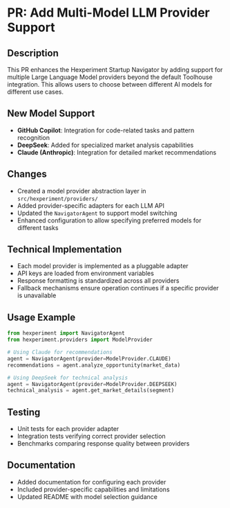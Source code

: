 # PR: Add Multi-Model LLM Provider Support

## Description
This PR enhances the Hexperiment Startup Navigator by adding support for multiple Large Language Model providers beyond the default Toolhouse integration. This allows users to choose between different AI models for different use cases.

## New Model Support
- **GitHub Copilot**: Integration for code-related tasks and pattern recognition
- **DeepSeek**: Added for specialized market analysis capabilities
- **Claude (Anthropic)**: Integration for detailed market recommendations

## Changes
- Created a model provider abstraction layer in `src/hexperiment/providers/`
- Added provider-specific adapters for each LLM API
- Updated the `NavigatorAgent` to support model switching
- Enhanced configuration to allow specifying preferred models for different tasks

## Technical Implementation
- Each model provider is implemented as a pluggable adapter
- API keys are loaded from environment variables
- Response formatting is standardized across all providers
- Fallback mechanisms ensure operation continues if a specific provider is unavailable

## Usage Example
```python
from hexperiment import NavigatorAgent
from hexperiment.providers import ModelProvider

# Using Claude for recommendations
agent = NavigatorAgent(provider=ModelProvider.CLAUDE)
recommendations = agent.analyze_opportunity(market_data)

# Using DeepSeek for technical analysis
agent = NavigatorAgent(provider=ModelProvider.DEEPSEEK)
technical_analysis = agent.get_market_details(segment)
```

## Testing
- Unit tests for each provider adapter
- Integration tests verifying correct provider selection
- Benchmarks comparing response quality between providers

## Documentation
- Added documentation for configuring each provider
- Included provider-specific capabilities and limitations
- Updated README with model selection guidance